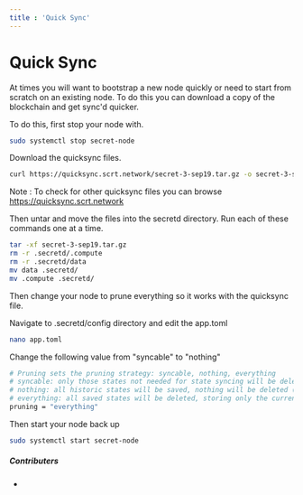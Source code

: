 ```yaml
---
title : 'Quick Sync'
---
```


# Quick Sync

At times you will want to bootstrap a new node quickly or need to start from scratch on an existing node. To do this you can download a copy of the blockchain and get sync'd quicker.

To do this, first stop your node with.

```bash
sudo systemctl stop secret-node
```

Download the quicksync files.

```bash
curl https://quicksync.scrt.network/secret-3-sep19.tar.gz -o secret-3-sep19.tar.gz
```

Note : To check for other quicksync files you can browse https://quicksync.scrt.network

Then untar and move the files into the secretd directory. Run each of these commands one at a time.

```bash
tar -xf secret-3-sep19.tar.gz
rm -r .secretd/.compute
rm -r .secretd/data
mv data .secretd/
mv .compute .secretd/
```

Then change your node to prune everything so it works with the quicksync file.

Navigate to .secretd/config directory and edit the app.toml

```bash
nano app.toml
```

Change the following value from "syncable" to "nothing"

```bash
# Pruning sets the pruning strategy: syncable, nothing, everything
# syncable: only those states not needed for state syncing will be deleted (keeps last 100 + every 10000th)
# nothing: all historic states will be saved, nothing will be deleted (i.e. archiving node)
# everything: all saved states will be deleted, storing only the current state
pruning = "everything"
```

Then start your node back up

```bash
sudo systemctl start secret-node
```

##### Contributers

*

